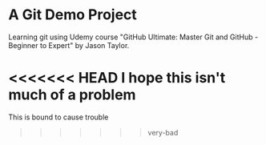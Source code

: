 # A Git Demo Project

Learning git using Udemy course "GitHub Ultimate: Master Git and GitHub - Beginner to Expert" by Jason Taylor.

<<<<<<< HEAD
I hope this isn't much of a problem
=======
This is bound to cause trouble
>>>>>>> very-bad
